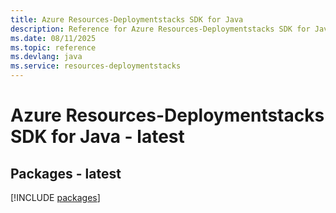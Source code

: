 ```yaml
---
title: Azure Resources-Deploymentstacks SDK for Java
description: Reference for Azure Resources-Deploymentstacks SDK for Java
ms.date: 08/11/2025
ms.topic: reference
ms.devlang: java
ms.service: resources-deploymentstacks
---
```

# Azure Resources-Deploymentstacks SDK for Java - latest
## Packages - latest
[!INCLUDE [packages](resources-deploymentstacks-index.md)]